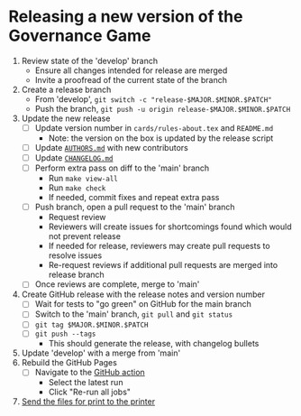 <!-- SPDX-License-Identifier: CC0-1.0 -->
<!-- written in 2022 by The Foundation for Public Code <info@publiccode.net> -->
# Releasing a new version of the Governance Game

1. Review state of the 'develop' branch
    - Ensure all changes intended for release are merged
    - Invite a proofread of the current state of the branch
2. Create a release branch
    - From 'develop', `git switch -c "release-$MAJOR.$MINOR.$PATCH"`
    - Push the branch, `git push -u origin release-$MAJOR.$MINOR.$PATCH`
3. Update the new release
    - [ ] Update version number in `cards/rules-about.tex` and `README.md`
        - Note: the version on the box is updated by the release script
    - [ ] Update [`AUTHORS.md`](../AUTHORS.md) with new contributors
    - [ ] Update [`CHANGELOG.md`](../CHANGELOG.md)
    - [ ] Perform extra pass on diff to the 'main' branch
        - Run `make view-all`
        - Run `make check`
        - If needed, commit fixes and repeat extra pass
    - [ ] Push branch, open a pull request to the 'main' branch
        - Request review
        - Reviewers will create issues for shortcomings found which would not prevent release
        - If needed for release, reviewers may create pull requests to resolve issues
        - Re-request reviews if additional pull requests are merged into release branch
    - [ ] Once reviews are complete, merge to 'main'
4. Create GitHub release with the release notes and version number
    - [ ] Wait for tests to "go green" on GitHub for the main branch
    - [ ] Switch to the 'main' branch, `git pull` and `git status`
    - [ ] `git tag $MAJOR.$MINOR.$PATCH`
    - [ ] `git push --tags`
        - This should generate the release, with changelog bullets
5. Update 'develop' with a merge from 'main'
6. Rebuild the GitHub Pages
    - [ ] Navigate to the [GitHub action](https://github.com/publiccodenet/governance-game/actions/workflows/pages/pages-build-deployment)
        - Select the latest run
        - Click "Re-run all jobs"
7. [Send the files for print to the printer](PRINTING.md)
